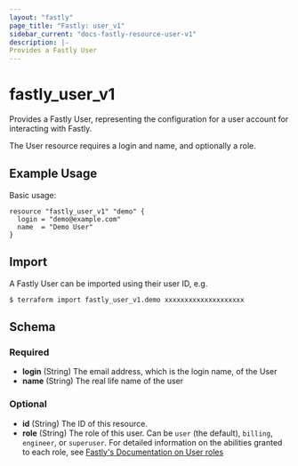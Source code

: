 ```yaml
---
layout: "fastly"
page_title: "Fastly: user_v1"
sidebar_current: "docs-fastly-resource-user-v1"
description: |-
Provides a Fastly User
---
```


# fastly_user_v1

Provides a Fastly User, representing the configuration for a user account for interacting with Fastly.

The User resource requires a login and name, and optionally a role.

## Example Usage

Basic usage:

```hcl
resource "fastly_user_v1" "demo" {
  login = "demo@example.com"
  name  = "Demo User"
}
```

## Import

A Fastly User can be imported using their user ID, e.g.

```
$ terraform import fastly_user_v1.demo xxxxxxxxxxxxxxxxxxxx
```
<!-- schema generated by tfplugindocs -->
## Schema

### Required

- **login** (String) The email address, which is the login name, of the User
- **name** (String) The real life name of the user

### Optional

- **id** (String) The ID of this resource.
- **role** (String) The role of this user. Can be `user` (the default), `billing`, `engineer`, or `superuser`. For detailed information on the abilities granted to each role, see [Fastly's Documentation on User roles](https://docs.fastly.com/en/guides/configuring-user-roles-and-permissions#user-roles-and-what-they-can-do)